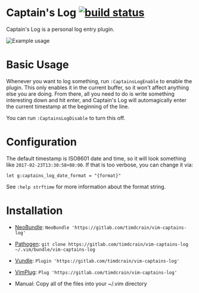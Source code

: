 Captain's Log [![build status](https://gitlab.com/timdcrain/vim-captains-log/badges/master/build.svg)](https://gitlab.com/timdcrain/vim-captains-log/commits/master)
=============

Captain's Log is a personal log entry plugin.

![Example usage](https://gitlab.com/timdcrain/vim-captains-log/uploads/fbdcb3e11e629ed5c6f6204cadfc7b4c/example.gif)

Basic Usage
===========

Whenever you want to log something, run `:CaptainsLogEnable` to enable the plugin.
This only enables it in the current buffer, so it won't affect anything else you
are doing. From there, all you need to do is write something interesting down and
hit enter, and Captain's Log will automagically enter the current timestamp at the
beginning of the line.

You can run `:CaptainsLogDisable` to turn this off.

Configuration
=============

The default timestamp is ISO8601 date and time, so it will look something like
`2017-02-23T13:30:58+08:00`. If that is too verbose, you can change it via:

    let g:captains_log_date_format = "{format}"

See `:help strftime` for more information about the format string.

Installation
============

* [NeoBundle](https://github.com/Shougo/neobundle.vim):
`NeoBundle 'https://gitlab.com/timdcrain/vim-captains-log'`

* [Pathogen](https://github.com/tpope/vim-pathogen):
`git clone https://gitlab.com/timdcrain/vim-captains-log ~/.vim/bundle/vim-captains-log`

* [Vundle](https://github.com/VundleVim/Vundle.vim):
`Plugin 'https://gitlab.com/timdcrain/vim-captains-log'`

* [VimPlug](https://github.com/junegunn/vim-plug):
`Plug 'https://gitlab.com/timdcrain/vim-captains-log'`

* Manual:
Copy all of the files into your ~/.vim directory

